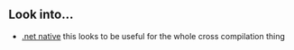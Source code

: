 ## Look into...

* [.net native](https://learn.microsoft.com/en-us/windows/uwp/dotnet-native/) this looks to be useful for the whole cross compilation thing
